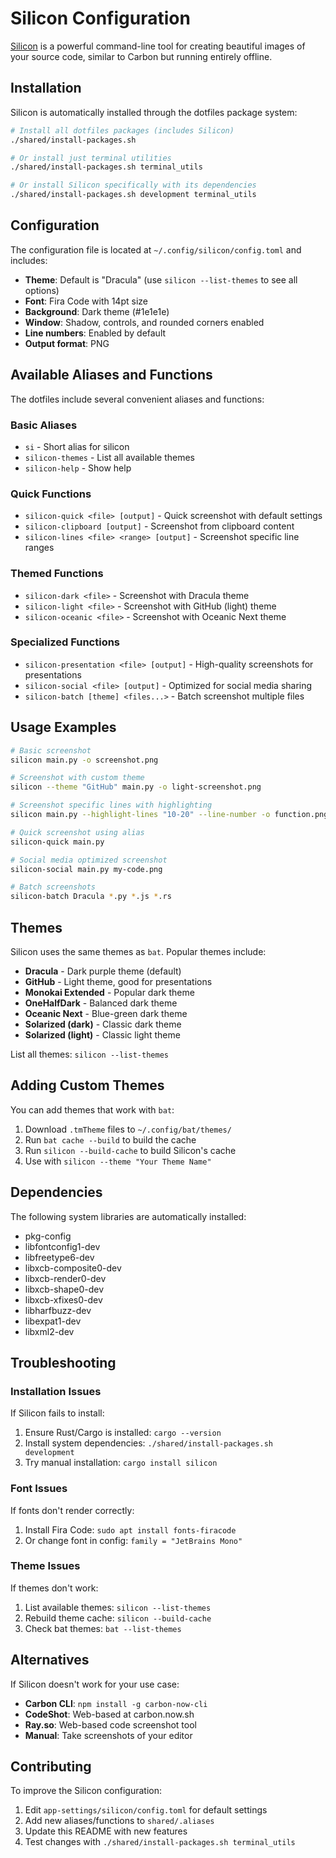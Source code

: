 # Silicon Configuration

[Silicon](https://github.com/Aloxaf/silicon) is a powerful command-line tool for creating beautiful images of your source code, similar to Carbon but running entirely offline.

## Installation

Silicon is automatically installed through the dotfiles package system:

```bash
# Install all dotfiles packages (includes Silicon)
./shared/install-packages.sh

# Or install just terminal utilities
./shared/install-packages.sh terminal_utils

# Or install Silicon specifically with its dependencies
./shared/install-packages.sh development terminal_utils
```

## Configuration

The configuration file is located at `~/.config/silicon/config.toml` and includes:

- **Theme**: Default is "Dracula" (use `silicon --list-themes` to see all options)
- **Font**: Fira Code with 14pt size
- **Background**: Dark theme (#1e1e1e)
- **Window**: Shadow, controls, and rounded corners enabled
- **Line numbers**: Enabled by default
- **Output format**: PNG

## Available Aliases and Functions

The dotfiles include several convenient aliases and functions:

### Basic Aliases
- `si` - Short alias for silicon
- `silicon-themes` - List all available themes
- `silicon-help` - Show help

### Quick Functions
- `silicon-quick <file> [output]` - Quick screenshot with default settings
- `silicon-clipboard [output]` - Screenshot from clipboard content
- `silicon-lines <file> <range> [output]` - Screenshot specific line ranges

### Themed Functions
- `silicon-dark <file>` - Screenshot with Dracula theme
- `silicon-light <file>` - Screenshot with GitHub (light) theme
- `silicon-oceanic <file>` - Screenshot with Oceanic Next theme

### Specialized Functions
- `silicon-presentation <file> [output]` - High-quality screenshots for presentations
- `silicon-social <file> [output]` - Optimized for social media sharing
- `silicon-batch [theme] <files...>` - Batch screenshot multiple files

## Usage Examples

```bash
# Basic screenshot
silicon main.py -o screenshot.png

# Screenshot with custom theme
silicon --theme "GitHub" main.py -o light-screenshot.png

# Screenshot specific lines with highlighting
silicon main.py --highlight-lines "10-20" --line-number -o function.png

# Quick screenshot using alias
silicon-quick main.py

# Social media optimized screenshot
silicon-social main.py my-code.png

# Batch screenshots
silicon-batch Dracula *.py *.js *.rs
```

## Themes

Silicon uses the same themes as `bat`. Popular themes include:

- **Dracula** - Dark purple theme (default)
- **GitHub** - Light theme, good for presentations
- **Monokai Extended** - Popular dark theme
- **OneHalfDark** - Balanced dark theme
- **Oceanic Next** - Blue-green dark theme
- **Solarized (dark)** - Classic dark theme
- **Solarized (light)** - Classic light theme

List all themes: `silicon --list-themes`

## Adding Custom Themes

You can add themes that work with `bat`:

1. Download `.tmTheme` files to `~/.config/bat/themes/`
2. Run `bat cache --build` to build the cache
3. Run `silicon --build-cache` to build Silicon's cache
4. Use with `silicon --theme "Your Theme Name"`

## Dependencies

The following system libraries are automatically installed:

- pkg-config
- libfontconfig1-dev
- libfreetype6-dev  
- libxcb-composite0-dev
- libxcb-render0-dev
- libxcb-shape0-dev
- libxcb-xfixes0-dev
- libharfbuzz-dev
- libexpat1-dev
- libxml2-dev

## Troubleshooting

### Installation Issues
If Silicon fails to install:
1. Ensure Rust/Cargo is installed: `cargo --version`
2. Install system dependencies: `./shared/install-packages.sh development`
3. Try manual installation: `cargo install silicon`

### Font Issues
If fonts don't render correctly:
1. Install Fira Code: `sudo apt install fonts-firacode`
2. Or change font in config: `family = "JetBrains Mono"`

### Theme Issues
If themes don't work:
1. List available themes: `silicon --list-themes`
2. Rebuild theme cache: `silicon --build-cache`
3. Check bat themes: `bat --list-themes`

## Alternatives

If Silicon doesn't work for your use case:

- **Carbon CLI**: `npm install -g carbon-now-cli`
- **CodeShot**: Web-based at carbon.now.sh
- **Ray.so**: Web-based code screenshot tool
- **Manual**: Take screenshots of your editor

## Contributing

To improve the Silicon configuration:

1. Edit `app-settings/silicon/config.toml` for default settings
2. Add new aliases/functions to `shared/.aliases`
3. Update this README with new features
4. Test changes with `./shared/install-packages.sh terminal_utils`
